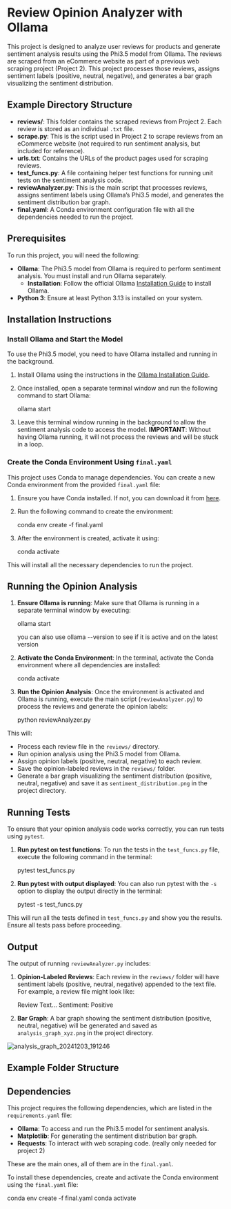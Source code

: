 # Review Opinion Analyzer with Ollama

This project is designed to analyze user reviews for products and generate sentiment analysis results using the Phi3.5 model from Ollama. The reviews are scraped from an eCommerce website as part of a previous web scraping project (Project 2). This project processes those reviews, assigns sentiment labels (positive, neutral, negative), and generates a bar graph visualizing the sentiment distribution.

## Example Directory Structure

- **reviews/**: This folder contains the scraped reviews from Project 2. Each review is stored as an individual `.txt` file.
- **scrape.py**: This is the script used in Project 2 to scrape reviews from an eCommerce website (not required to run sentiment analysis, but included for reference).
- **urls.txt**: Contains the URLs of the product pages used for scraping reviews.
- **test_funcs.py**: A file containing helper test functions for running unit tests on the sentiment analysis code.
- **reviewAnalyzer.py**: This is the main script that processes reviews, assigns sentiment labels using Ollama’s Phi3.5 model, and generates the sentiment distribution bar graph.
- **final.yaml**: A Conda environment configuration file with all the dependencies needed to run the project.

## Prerequisites

To run this project, you will need the following:

- **Ollama**: The Phi3.5 model from Ollama is required to perform sentiment analysis. You must install and run Ollama separately.
    - **Installation**: Follow the official Ollama [Installation Guide](https://ollama.com/docs) to install Ollama.
- **Python 3**: Ensure at least Python 3.13 is installed on your system.

## Installation Instructions

### Install Ollama and Start the Model

To use the Phi3.5 model, you need to have Ollama installed and running in the background.

1. Install Ollama using the instructions in the [Ollama Installation Guide](https://ollama.com/docs).

2. Once installed, open a separate terminal window and run the following command to start Ollama:

    ollama start

3. Leave this terminal window running in the background to allow the sentiment analysis code to access the model. **IMPORTANT**: Without having Ollama running, it will not process the reviews and will be stuck in a loop.

### Create the Conda Environment Using `final.yaml`

This project uses Conda to manage dependencies. You can create a new Conda environment from the provided `final.yaml` file:

1. Ensure you have Conda installed. If not, you can download it from [here](https://docs.conda.io/projects/conda/en/latest/user-guide/install/index.html).

2. Run the following command to create the environment:

    conda env create -f final.yaml

3. After the environment is created, activate it using:

    conda activate <whatever you name the env>

This will install all the necessary dependencies to run the project.

## Running the Opinion Analysis

1. **Ensure Ollama is running**: Make sure that Ollama is running in a separate terminal window by executing:

    ollama start

    you can also use ollama --version to see if it is active and on the latest version

2. **Activate the Conda Environment**: In the terminal, activate the Conda environment where all dependencies are installed:

    conda activate <whatever you name the env>

3. **Run the Opinion Analysis**: Once the environment is activated and Ollama is running, execute the main script (`reviewAnalyzer.py`) to process the reviews and generate the opinion labels:

    python reviewAnalyzer.py

This will:

- Process each review file in the `reviews/` directory.
- Run opinion analysis using the Phi3.5 model from Ollama.
- Assign opinion labels (positive, neutral, negative) to each review.
- Save the opinion-labeled reviews in the `reviews/` folder.
- Generate a bar graph visualizing the sentiment distribution (positive, neutral, negative) and save it as `sentiment_distribution.png` in the project directory.

## Running Tests

To ensure that your opinion analysis code works correctly, you can run tests using `pytest`.

1. **Run pytest on test functions**: To run the tests in the `test_funcs.py` file, execute the following command in the terminal:

    pytest test_funcs.py

2. **Run pytest with output displayed**: You can also run pytest with the `-s` option to display the output directly in the terminal:

    pytest -s test_funcs.py

This will run all the tests defined in `test_funcs.py` and show you the results. Ensure all tests pass before proceeding.

## Output

The output of running `reviewAnalyzer.py` includes:

1. **Opinion-Labeled Reviews**: Each review in the `reviews/` folder will have sentiment labels (positive, neutral, negative) appended to the text file. For example, a review file might look like:

    Review Text...
    Sentiment: Positive

2. **Bar Graph**: A bar graph showing the sentiment distribution (positive, neutral, negative) will be generated and saved as `analysis_graph_xyz.png` in the project directory.


![analysis_graph_20241203_191246](https://github.com/user-attachments/assets/b9bc5bb8-bf34-4e33-9761-e2737200fac8)



## Example Folder Structure


## Dependencies

This project requires the following dependencies, which are listed in the `requirements.yaml` file:

- **Ollama**: To access and run the Phi3.5 model for sentiment analysis.
- **Matplotlib**: For generating the sentiment distribution bar graph.
- **Requests**: To interact with web scraping code. (really only needed for project 2)

These are the main ones, all of them are in the `final.yaml`.

To install these dependencies, create and activate the Conda environment using the `final.yaml` file:

conda env create -f final.yaml
conda activate <whatever you name the env>
